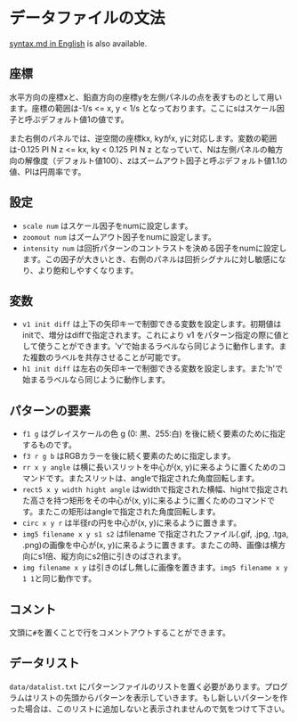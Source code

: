 データファイルの文法
=====================

[syntax.md in English](syntax.md) is also available.

座標
----

水平方向の座標xと、鉛直方向の座標yを左側パネルの点を表すものとして用います。座標の範囲は-1/s <= x, y < 1/s となっております。ここにsはスケール因子と呼ぶデフォルト値1の値です。

また右側のパネルでは、逆空間の座標kx, kyがx, yに対応します。変数の範囲は-0.125 PI N z <= kx, ky < 0.125 PI N z となっていて、Nは左側パネルの軸方向の解像度（デフォルト値100）、zはズームアウト因子と呼ぶデフォルト値1.1の値、PIは円周率です。


設定
----
* `scale num` はスケール因子をnumに設定します。
* `zoomout num` はズームアウト因子をnumに設定します。
* `intensity num` は回折パターンのコントラストを決める因子をnumに設定します。この因子が大きいとき、右側のパネルは回折シグナルに対し敏感になり、より飽和しやすくなります。

変数
----
* `v1 init diff` は上下の矢印キーで制御できる変数を設定します。初期値はinitで、増分はdiffで指定されます。これにより v1 をパターン指定の際に値として使うことができます。'v'で始まるラベルなら同じように動作します。また複数のラベルを共存させることが可能です。
* `h1 init diff` は左右の矢印キーで制御できる変数を設定します。また'h'で始まるラベルなら同じように動作します。

パターンの要素
--------------
* `f1 g` はグレイスケールの色 g (0: 黒、255:白) を後に続く要素のために指定するものです。
* `f3 r g b` はRGBカラーを後に続く要素のために指定します。
* `rr x y angle` は横に長いスリットを中心が(x, y)に来るように置くためのコマンドです。またスリットは、angleで指定された角度回転します。
* `rect5 x y width hight angle` はwidthで指定された横幅、hightで指定された高さを持つ矩形をその中心が(x, y)に来るように置くためのコマンドです。またこの矩形はangleで指定された角度回転します。
* `circ x y r` は半径rの円を中心が(x, y)に来るように置きます。
* `img5 filename x y s1 s2` はfilename で指定されたファイル(.gif, .jpg, .tga, .png)の画像を中心が(x, y)に来るように置きます。またこの時、画像は横方向にs1倍、縦方向にs2倍に引きのばされます。
* `img filename x y` は引きのばし無しに画像を置きます。`img5 filename x y 1 1`と同じ動作です。

コメント
--------
文頭に`#`を置くことで行をコメントアウトすることができます。

データリスト
-----------
`data/datalist.txt` にパターンファイルのリストを置く必要があります。プログラムはリストの先頭からパターンを表示していきます。もし新しいパターンを作った場合は、このリストに追加しないと表示されませんので気をつけて下さい。